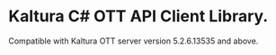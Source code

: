 # Kaltura C# OTT API Client Library.
Compatible with Kaltura OTT server version 5.2.6.13535 and above.
